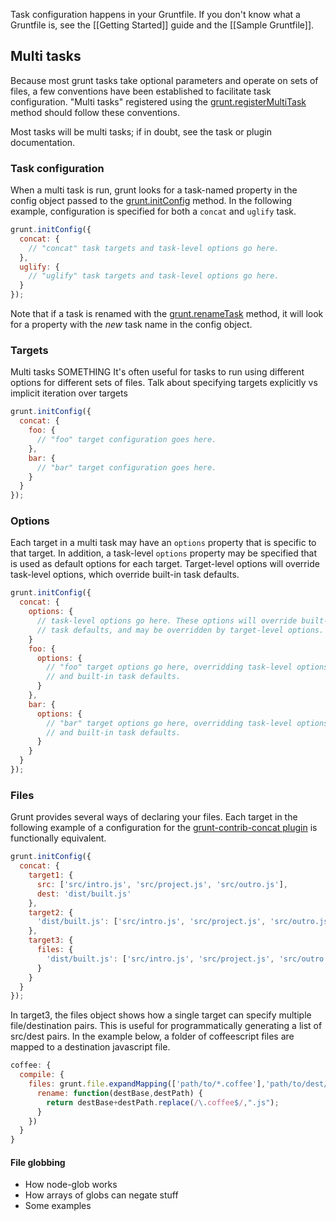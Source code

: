 Task configuration happens in your Gruntfile. If you don't know what a Gruntfile is, see the [[Getting Started]] guide and the [[Sample Gruntfile]].

## Multi tasks
Because most grunt tasks take optional parameters and operate on sets of files, a few conventions have been established to facilitate task configuration. "Multi tasks" registered using the [grunt.registerMultiTask](https://github.com/gruntjs/grunt/wiki/grunt#wiki-grunt-registerMultiTask) method should follow these conventions.

Most tasks will be multi tasks; if in doubt, see the task or plugin documentation.

### Task configuration
When a multi task is run, grunt looks for a task-named property in the config object passed to the [grunt.initConfig](https://github.com/gruntjs/grunt/wiki/grunt#wiki-grunt-initConfig) method. In the following example, configuration is specified for both a `concat` and `uglify` task.

```js
grunt.initConfig({
  concat: {
    // "concat" task targets and task-level options go here.
  },
  uglify: {
    // "uglify" task targets and task-level options go here.
  }
});
```

Note that if a task is renamed with the [grunt.renameTask](https://github.com/gruntjs/grunt/wiki/grunt#wiki-grunt-renameTask) method, it will look for a property with the _new_ task name in the config object.

### Targets
Multi tasks SOMETHING 
It's often useful for tasks to run using different options for different sets of files. 
Talk about specifying targets explicitly vs implicit iteration over targets 

```js
grunt.initConfig({
  concat: {
    foo: {
      // "foo" target configuration goes here.
    },
    bar: {
      // "bar" target configuration goes here.
    }
  }
});
```

### Options
Each target in a multi task may have an `options` property that is specific to that target. In addition, a task-level `options` property may be specified that is used as default options for each target. Target-level options will override task-level options, which override built-in task defaults.

```js
grunt.initConfig({
  concat: {
    options: {
      // task-level options go here. These options will override built-in
      // task defaults, and may be overridden by target-level options.
    }
    foo: {
      options: {
        // "foo" target options go here, overridding task-level options
        // and built-in task defaults.
      }
    },
    bar: {
      options: {
        // "bar" target options go here, overridding task-level options
        // and built-in task defaults.
      }
    }
  }
});
```

### Files

Grunt provides several ways of declaring your files.  Each target in the following example of a configuration for the [grunt-contrib-concat plugin](/gruntjs/grunt-contrib-concat) is functionally equivalent. 
```js
grunt.initConfig({
  concat: {
    target1: {
      src: ['src/intro.js', 'src/project.js', 'src/outro.js'],
      dest: 'dist/built.js'
    },
    target2: {
      'dist/built.js': ['src/intro.js', 'src/project.js', 'src/outro.js']
    },
    target3: {
      files: {
        'dist/built.js': ['src/intro.js', 'src/project.js', 'src/outro.js']
      }
    }
  }
});
```

In target3, the files object shows how a single target can specify multiple file/destination pairs.  This is useful for programmatically generating a list of src/dest pairs.  In the example below, a folder of coffeescript files are mapped to a destination javascript file.

```js
coffee: {
  compile: {
    files: grunt.file.expandMapping(['path/to/*.coffee'],'path/to/dest/',{
      rename: function(destBase,destPath) {
        return destBase+destPath.replace(/\.coffee$/,".js");
      }
    })
  }
}
```



#### File globbing
- How node-glob works
- How arrays of globs can negate stuff
- Some examples
